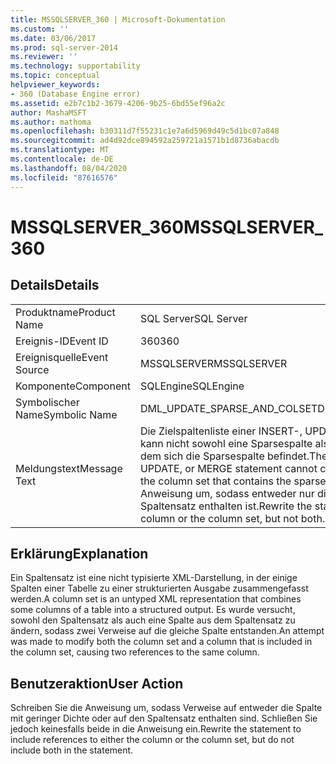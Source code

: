```yaml
---
title: MSSQLSERVER_360 | Microsoft-Dokumentation
ms.custom: ''
ms.date: 03/06/2017
ms.prod: sql-server-2014
ms.reviewer: ''
ms.technology: supportability
ms.topic: conceptual
helpviewer_keywords:
- 360 (Database Engine error)
ms.assetid: e2b7c1b2-3679-4206-9b25-6bd55ef96a2c
author: MashaMSFT
ms.author: mathoma
ms.openlocfilehash: b30311d7f55231c1e7a6d5969d49c5d1bc07a848
ms.sourcegitcommit: ad4d92dce894592a259721a1571b1d8736abacdb
ms.translationtype: MT
ms.contentlocale: de-DE
ms.lasthandoff: 08/04/2020
ms.locfileid: "87616576"
---
```

# <a name="mssqlserver_360"></a><span data-ttu-id="33db3-102">MSSQLSERVER_360</span><span class="sxs-lookup"><span data-stu-id="33db3-102">MSSQLSERVER_360</span></span>
    
## <a name="details"></a><span data-ttu-id="33db3-103">Details</span><span class="sxs-lookup"><span data-stu-id="33db3-103">Details</span></span>  
  
|||  
|-|-|  
|<span data-ttu-id="33db3-104">Produktname</span><span class="sxs-lookup"><span data-stu-id="33db3-104">Product Name</span></span>|<span data-ttu-id="33db3-105">SQL Server</span><span class="sxs-lookup"><span data-stu-id="33db3-105">SQL Server</span></span>|  
|<span data-ttu-id="33db3-106">Ereignis-ID</span><span class="sxs-lookup"><span data-stu-id="33db3-106">Event ID</span></span>|<span data-ttu-id="33db3-107">360</span><span class="sxs-lookup"><span data-stu-id="33db3-107">360</span></span>|  
|<span data-ttu-id="33db3-108">Ereignisquelle</span><span class="sxs-lookup"><span data-stu-id="33db3-108">Event Source</span></span>|<span data-ttu-id="33db3-109">MSSQLSERVER</span><span class="sxs-lookup"><span data-stu-id="33db3-109">MSSQLSERVER</span></span>|  
|<span data-ttu-id="33db3-110">Komponente</span><span class="sxs-lookup"><span data-stu-id="33db3-110">Component</span></span>|<span data-ttu-id="33db3-111">SQLEngine</span><span class="sxs-lookup"><span data-stu-id="33db3-111">SQLEngine</span></span>|  
|<span data-ttu-id="33db3-112">Symbolischer Name</span><span class="sxs-lookup"><span data-stu-id="33db3-112">Symbolic Name</span></span>|<span data-ttu-id="33db3-113">DML_UPDATE_SPARSE_AND_COLSET</span><span class="sxs-lookup"><span data-stu-id="33db3-113">DML_UPDATE_SPARSE_AND_COLSET</span></span>|  
|<span data-ttu-id="33db3-114">Meldungstext</span><span class="sxs-lookup"><span data-stu-id="33db3-114">Message Text</span></span>|<span data-ttu-id="33db3-115">Die Zielspaltenliste einer INSERT-, UPDATE- oder MERGE-Anweisung kann nicht sowohl eine Sparsespalte als auch den Spaltensatz enthalten, in dem sich die Sparsespalte befindet.</span><span class="sxs-lookup"><span data-stu-id="33db3-115">The target column list of an INSERT, UPDATE, or MERGE statement cannot contain both a sparse column and the column set that contains the sparse column.</span></span> <span data-ttu-id="33db3-116">Schreiben Sie die Anweisung um, sodass entweder nur die Sparsespalte oder nur der Spaltensatz enthalten ist.</span><span class="sxs-lookup"><span data-stu-id="33db3-116">Rewrite the statement to include either the sparse column or the column set, but not both.</span></span>|  
  
## <a name="explanation"></a><span data-ttu-id="33db3-117">Erklärung</span><span class="sxs-lookup"><span data-stu-id="33db3-117">Explanation</span></span>  
 <span data-ttu-id="33db3-118">Ein Spaltensatz ist eine nicht typisierte XML-Darstellung, in der einige Spalten einer Tabelle zu einer strukturierten Ausgabe zusammengefasst werden.</span><span class="sxs-lookup"><span data-stu-id="33db3-118">A column set is an untyped XML representation that combines some columns of a table into a structured output.</span></span> <span data-ttu-id="33db3-119">Es wurde versucht, sowohl den Spaltensatz als auch eine Spalte aus dem Spaltensatz zu ändern, sodass zwei Verweise auf die gleiche Spalte entstanden.</span><span class="sxs-lookup"><span data-stu-id="33db3-119">An attempt was made to modify both the column set and a column that is included in the column set, causing two references to the same column.</span></span>  
  
## <a name="user-action"></a><span data-ttu-id="33db3-120">Benutzeraktion</span><span class="sxs-lookup"><span data-stu-id="33db3-120">User Action</span></span>  
 <span data-ttu-id="33db3-121">Schreiben Sie die Anweisung um, sodass Verweise auf entweder die Spalte mit geringer Dichte oder auf den Spaltensatz enthalten sind. Schließen Sie jedoch keinesfalls beide in die Anweisung ein.</span><span class="sxs-lookup"><span data-stu-id="33db3-121">Rewrite the statement to include references to either the column or the column set, but do not include both in the statement.</span></span>  
  
  
